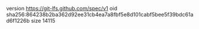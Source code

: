 version https://git-lfs.github.com/spec/v1
oid sha256:864238b2ba362d92ee31cb4ea7a8fbf5e8d101cabf5bee5f39bdc61ad6f1226b
size 14115
